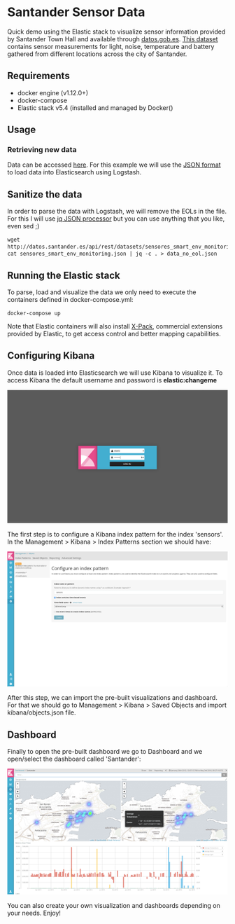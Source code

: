 # Santander Sensor Data

Quick demo using the Elastic stack to visualize sensor information provided by Santander Town Hall and available through [datos.gob.es](http://datos.gob.es). [This dataset](http://datos.gob.es/es/catalogo/l01390759-sensores-ambientales) contains sensor measurements for light, noise, temperature and battery gathered from different locations across the city of Santander.

## Requirements

- docker engine (v1.12.0+)
- docker-compose
- Elastic stack v5.4 (installed and managed by Docker()

## Usage

### Retrieving new data

Data can be accessed [here](http://datos.gob.es/es/catalogo/l01390759-sensores-ambientales). For this example we will use the [JSON format](http://datos.santander.es/api/rest/datasets/sensores_smart_env_monitoring.json) to load data into Elasticsearch using Logstash.


## Sanitize the data

In order to parse the data with Logstash, we will remove the EOLs in the file. For this I will use [jq JSON processor](https://stedolan.github.io/jq/) but you can use anything that you like, even sed ;)

```
wget http://datos.santander.es/api/rest/datasets/sensores_smart_env_monitoring.json
cat sensores_smart_env_monitoring.json | jq -c . > data_no_eol.json
```

## Running the Elastic stack

To parse, load and visualize the data we only need to execute the containers defined in docker-compose.yml:

```
docker-compose up
```

Note that Elastic containers will also install [X-Pack](https://www.elastic.co/products/x-pack), commercial extensions provided by Elastic, to get access control and better mapping capabilities.


## Configuring Kibana

Once data is loaded into Elasticsearch we will use Kibana to visualize it. To access Kibana the default username and password is **elastic:changeme**

![login](https://github.com/mcascallares/santander-sensor-data/blob/master/screenshots/login.png)

The first step is to configure a Kibana index pattern for the index 'sensors'. In the Management > Kibana > Index Patterns section we should have:

![indexpatterns](https://github.com/mcascallares/santander-sensor-data/blob/master/screenshots/indexpatterns.png)

After this step, we can import the pre-built visualizations and dashboard. For that we should go to Management > Kibana > Saved Objects and import kibana/objects.json file.


## Dashboard

Finally to open the pre-built dashboard we go to Dashboard and we open/select the dashboard called 'Santander':

![indexpatterns](https://github.com/mcascallares/santander-sensor-data/blob/master/screenshots/dashboard.png)

You can also create your own visualization and dashboards depending on your needs. Enjoy!
